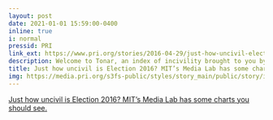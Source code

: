 ```yaml
---
layout: post
date: 2021-01-01 15:59:00-0400
inline: true
i: normal
pressid: PRI
link_ext: https://www.pri.org/stories/2016-04-29/just-how-uncivil-election-2016-mits-media-lab-has-some-charts-you-should-see
description: Welcome to Tonar, an index of incivility brought to you by the MIT Media Lab and more than 300 million Twitter users. Simply put, Tonar is a new data analysis tool developed by researchers at the Laboratory for Social Machines (LSM).
title: Just how uncivil is Election 2016? MIT’s Media Lab has some charts you should see.
img: https://media.pri.org/s3fs-public/styles/story_main/public/story/images/trump%20rally%20yelling.jpg?itok=8Q3Z4yP9
---
```


<a href="https://www.pri.org/stories/2016-04-29/just-how-uncivil-election-2016-mits-media-lab-has-some-charts-you-should-see">Just how uncivil is Election 2016? MIT’s Media Lab has some charts you should see.
</a>
